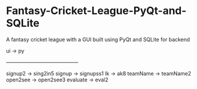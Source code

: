# Fantasy-Cricket-League-PyQt-and-SQLite
A fantasy cricket league with a GUI built using PyQt and SQLite for backend


ui	 		->		py

 ——————————————
 
signup2		-> 	sing2in5
signup		->	signupss1
Ik			->	ak8
teamName	->	teamName2
open2see		->	open2see3
evaluate		->	eval2
